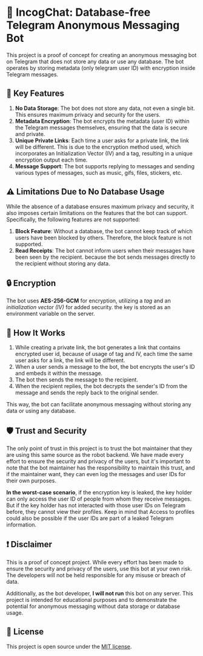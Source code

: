 # 🤖 IncogChat: Database-free Telegram Anonymous Messaging Bot

This project is a proof of concept for creating an anonymous messaging bot on Telegram that does not store any data or use any database. The bot operates by storing metadata (only telegram user ID) with encryption inside Telegram messages.

## 🔑 Key Features
1. **No Data Storage**: The bot does not store any data, not even a single bit. This ensures maximum privacy and security for the users.
1. **Metadata Encryption**: The bot encrypts the metadata (user ID) within the Telegram messages themselves, ensuring that the data is secure and private.
1. **Unique Private Links**: Each time a user asks for a private link, the link will be different. This is due to the encryption method used, which incorporates an Initialization Vector (IV) and a tag, resulting in a unique encryption output each time.
1. **Message Support**: The bot supports replying to messages and sending various types of messages, such as music, gifs, files, stickers, etc.

## ⚠️ Limitations Due to No Database Usage
While the absence of a database ensures maximum privacy and security, it also imposes certain limitations on the features that the bot can support. Specifically, the following features are not supported:

1. **Block Feature**: Without a database, the bot cannot keep track of which users have been blocked by others. Therefore, the block feature is not supported.
1. **Read Receipts**: The bot cannot inform users when their messages have been seen by the recipient. because the bot sends messages directly to the recipient without storing any data.

## 🔒 Encryption
The bot uses **AES-256-GCM** for encryption, utilizing a *tag* and an *initialization vector (IV)* for added security. the key is stored as an environment variable on the server.

## 🔄 How It Works
1. While creating a private link, the bot generates a link that contains encrypted user id, because of usage of tag and IV, each time the same user asks for a link, the link will be different.
1. When a user sends a message to the bot, the bot encrypts the user's ID and embeds it within the message.
1. The bot then sends the message to the recipient.
1. When the recipient replies, the bot decrypts the sender's ID from the message and sends the reply back to the original sender.

This way, the bot can facilitate anonymous messaging without storing any data or using any database.

## 🛡️ Trust and Security
The only point of trust in this project is to trust the bot maintainer that they are using this same source as the robot backend. We have made every effort to ensure the security and privacy of the users, but it's important to note that the bot maintainer has the responsibility to maintain this trust, and if the maintainer want, they can even log the messages and user IDs for their own purposes.

**In the worst-case scenario**, if the encryption key is leaked, the key holder can only access the user ID of people from whom they receive messages. But if the key holder has not interacted with those user IDs on Telegram before, they cannot view their profiles. Keep in mind that Access to profiles could also be possible if the user IDs are part of a leaked Telegram information.

## ❗ Disclaimer
This is a proof of concept project. While every effort has been made to ensure the security and privacy of the users, use this bot at your own risk. The developers will not be held responsible for any misuse or breach of data.

Additionally, as the bot developer, **I will not run** this bot on any server. This project is intended for educational purposes and to demonstrate the potential for anonymous messaging without data storage or database usage.

## 📄 License
This project is open source under the [MIT license](/LICENSE).
